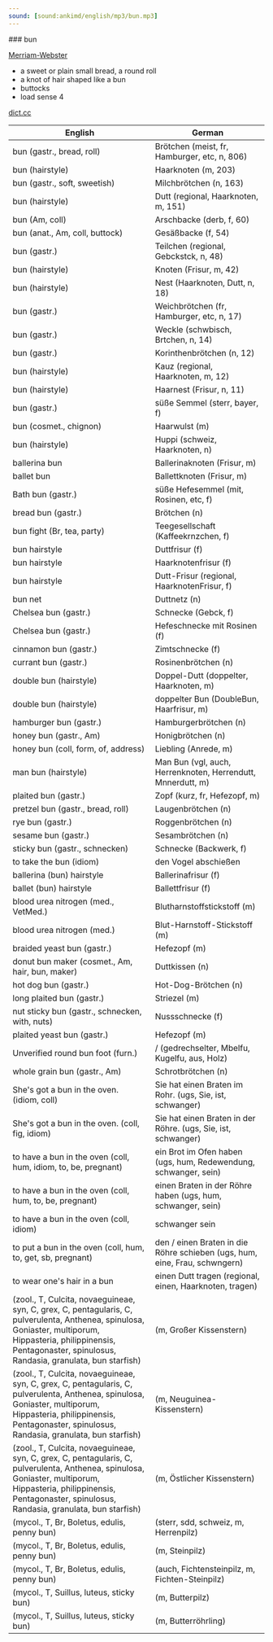 ```yaml
---
sound: [sound:ankimd/english/mp3/bun.mp3]
---
```


\### bun

[Merriam-Webster](https://www.merriam-webster.com/dictionary/bun)

- a sweet or plain small bread, a round roll
- a knot of hair shaped like a bun
- buttocks
- load sense 4

[dict.cc](https://www.dict.cc/bun)

| English        | German       |
| -------------- | ------------ |
| bun (gastr., bread, roll) | Brötchen (meist, fr, Hamburger, etc, n, 806) |
| bun (hairstyle) | Haarknoten (m, 203) |
| bun (gastr., soft, sweetish) | Milchbrötchen (n, 163) |
| bun (hairstyle) | Dutt (regional, Haarknoten, m, 151) |
| bun (Am, coll) | Arschbacke (derb, f, 60) |
| bun (anat., Am, coll, buttock) | Gesäßbacke (f, 54) |
| bun (gastr.) | Teilchen (regional, Gebckstck, n, 48) |
| bun (hairstyle) | Knoten (Frisur, m, 42) |
| bun (hairstyle) | Nest (Haarknoten, Dutt, n, 18) |
| bun (gastr.) | Weichbrötchen (fr, Hamburger, etc, n, 17) |
| bun (gastr.) | Weckle (schwbisch, Brtchen, n, 14) |
| bun (gastr.) | Korinthenbrötchen (n, 12) |
| bun (hairstyle) | Kauz (regional, Haarknoten, m, 12) |
| bun (hairstyle) | Haarnest (Frisur, n, 11) |
| bun (gastr.) | süße Semmel (sterr, bayer, f) |
| bun (cosmet., chignon) | Haarwulst (m) |
| bun (hairstyle) | Huppi (schweiz, Haarknoten, n) |
| ballerina bun | Ballerinaknoten (Frisur, m) |
| ballet bun | Ballettknoten (Frisur, m) |
| Bath bun (gastr.) | süße Hefesemmel (mit, Rosinen, etc, f) |
| bread bun (gastr.) | Brötchen (n) |
| bun fight (Br, tea, party) | Teegesellschaft (Kaffeekrnzchen, f) |
| bun hairstyle | Duttfrisur (f) |
| bun hairstyle | Haarknotenfrisur (f) |
| bun hairstyle | Dutt-Frisur (regional, HaarknotenFrisur, f) |
| bun net | Duttnetz (n) |
| Chelsea bun (gastr.) | Schnecke (Gebck, f) |
| Chelsea bun (gastr.) | Hefeschnecke mit Rosinen (f) |
| cinnamon bun (gastr.) | Zimtschnecke (f) |
| currant bun (gastr.) | Rosinenbrötchen (n) |
| double bun (hairstyle) | Doppel-Dutt (doppelter, Haarknoten, m) |
| double bun (hairstyle) | doppelter Bun (DoubleBun, Haarfrisur, m) |
| hamburger bun (gastr.) | Hamburgerbrötchen (n) |
| honey bun (gastr., Am) | Honigbrötchen (n) |
| honey bun (coll, form, of, address) | Liebling (Anrede, m) |
| man bun (hairstyle) | Man Bun (vgl, auch, Herrenknoten, Herrendutt, Mnnerdutt, m) |
| plaited bun (gastr.) | Zopf (kurz, fr, Hefezopf, m) |
| pretzel bun (gastr., bread, roll) | Laugenbrötchen (n) |
| rye bun (gastr.) | Roggenbrötchen (n) |
| sesame bun (gastr.) | Sesambrötchen (n) |
| sticky bun (gastr., schnecken) | Schnecke (Backwerk, f) |
| to take the bun (idiom) | den Vogel abschießen |
| ballerina (bun) hairstyle | Ballerinafrisur (f) |
| ballet (bun) hairstyle | Ballettfrisur (f) |
| blood urea nitrogen <BUN> (med., VetMed.) | Blutharnstoffstickstoff <BHS> (m) |
| blood urea nitrogen <BUN> (med.) | Blut-Harnstoff-Stickstoff <BUN> (m) |
| braided yeast bun (gastr.) | Hefezopf (m) |
| donut bun maker (cosmet., Am, hair, bun, maker) | Duttkissen (n) |
| hot dog bun (gastr.) | Hot-Dog-Brötchen (n) |
| long plaited bun (gastr.) | Striezel (m) |
| nut sticky bun (gastr., schnecken, with, nuts) | Nussschnecke (f) |
| plaited yeast bun (gastr.) | Hefezopf (m) |
| Unverified round bun foot (furn.) | / (gedrechselter, Mbelfu, Kugelfu, aus, Holz) |
| whole grain bun (gastr., Am) | Schrotbrötchen (n) |
| She's got a bun in the oven. (idiom, coll) | Sie hat einen Braten im Rohr. (ugs, Sie, ist, schwanger) |
| She's got a bun in the oven. (coll, fig, idiom) | Sie hat einen Braten in der Röhre. (ugs, Sie, ist, schwanger) |
| to have a bun in the oven (coll, hum, idiom, to, be, pregnant) | ein Brot im Ofen haben (ugs, hum, Redewendung, schwanger, sein) |
| to have a bun in the oven (coll, hum, to, be, pregnant) | einen Braten in der Röhre haben (ugs, hum, schwanger, sein) |
| to have a bun in the oven (coll, idiom) | schwanger sein |
| to put a bun in the oven (coll, hum, to, get, sb, pregnant) | den / einen Braten in die Röhre schieben (ugs, hum, eine, Frau, schwngern) |
| to wear one's hair in a bun | einen Dutt tragen (regional, einen, Haarknoten, tragen) |
|  (zool., T, Culcita, novaeguineae, syn, C, grex, C, pentagularis, C, pulverulenta, Anthenea, spinulosa, Goniaster, multiporum, Hippasteria, philippinensis, Pentagonaster, spinulosus, Randasia, granulata, bun starfish) |  (m, Großer Kissenstern) |
|  (zool., T, Culcita, novaeguineae, syn, C, grex, C, pentagularis, C, pulverulenta, Anthenea, spinulosa, Goniaster, multiporum, Hippasteria, philippinensis, Pentagonaster, spinulosus, Randasia, granulata, bun starfish) |  (m, Neuguinea-Kissenstern) |
|  (zool., T, Culcita, novaeguineae, syn, C, grex, C, pentagularis, C, pulverulenta, Anthenea, spinulosa, Goniaster, multiporum, Hippasteria, philippinensis, Pentagonaster, spinulosus, Randasia, granulata, bun starfish) |  (m, Östlicher Kissenstern) |
|  (mycol., T, Br, Boletus, edulis, penny bun) |  (sterr, sdd, schweiz, m, Herrenpilz) |
|  (mycol., T, Br, Boletus, edulis, penny bun) |  (m, Steinpilz) |
|  (mycol., T, Br, Boletus, edulis, penny bun) |  (auch, Fichtensteinpilz, m, Fichten-Steinpilz) |
|  (mycol., T, Suillus, luteus, sticky bun) |  (m, Butterpilz) |
|  (mycol., T, Suillus, luteus, sticky bun) |  (m, Butterröhrling) |
